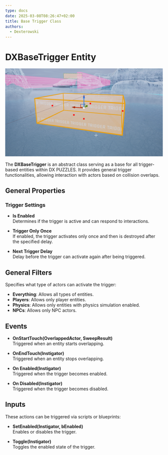 ```yaml
---
type: docs
date: 2025-03-08T08:26:47+02:00
title: Base Trigger Class
authors:
  - Dexterowski
---
```


# DXBaseTrigger Entity

![Trigger Example](UnrealEditor_80PY93g0IF.png)

The **DXBaseTrigger** is an abstract class serving as a base for all trigger-based entities within DX PUZZLES. It provides general trigger functionalities, allowing interaction with actors based on collision overlaps.

## General Properties

### Trigger Settings

- **Is Enabled**  
  Determines if the trigger is active and can respond to interactions.

- **Trigger Only Once**  
  If enabled, the trigger activates only once and then is destroyed after the specified delay.

- **Next Trigger Delay**  
  Delay before the trigger can activate again after being triggered.

## General Filters

Specifies what type of actors can activate the trigger:

- **Everything**: Allows all types of entities.
- **Players**: Allows only player entities.
- **Physics**: Allows only entities with physics simulation enabled.
- **NPCs**: Allows only NPC actors.

## Events

- **OnStartTouch(OverlappedActor, SweepResult)**  
  Triggered when an entity starts overlapping.

- **OnEndTouch(Instigator)**  
  Triggered when an entity stops overlapping.

- **On Enabled(Instigator)**  
  Triggered when the trigger becomes enabled.

- **On Disabled(Instigator)**  
  Triggered when the trigger becomes disabled.

## Inputs

These actions can be triggered via scripts or blueprints:

- **SetEnabled(Instigator, bEnabled)**  
  Enables or disables the trigger.

- **Toggle(Instigator)**  
  Toggles the enabled state of the trigger.


